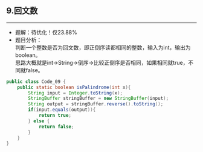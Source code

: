 ## 9.回文数
---
* 题解：待优化！仅23.88%
* 题目分析：  
判断一个整数是否为回文数，即正倒序读都相同的整数，输入为int，输出为boolean。  
思路大概就是int→String→倒序→比较正倒序是否相同，如果相同就true，不同就false。
```java
public class Code_09 {
    public static boolean isPalindrome(int x){
        String input = Integer.toString(x);
        StringBuffer stringBuffer = new StringBuffer(input);
        String output = stringBuffer.reverse().toString();
        if(input.equals(output)){
            return true;
        } else {
            return false;
        }
    }
}
```
